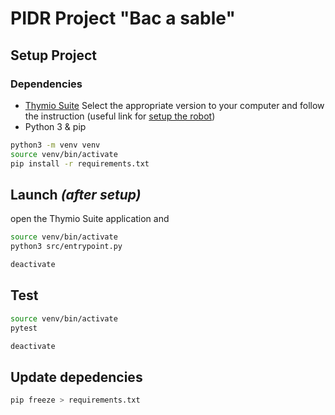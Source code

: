 # PIDR Project "Bac a sable"

## Setup Project 
### Dependencies
- [Thymio Suite](https://www.thymio.org/download-thymio-suite-redirect/)
Select the appropriate version to your computer and follow the instruction (useful link for [setup the robot](https://www.thymio.org/support/configuration-setup/))
- Python 3 & pip

```bash
python3 -m venv venv
source venv/bin/activate
pip install -r requirements.txt
```

## Launch *(after setup)*
open the Thymio Suite application and 
```bash
source venv/bin/activate
python3 src/entrypoint.py

deactivate
```


## Test
```bash
source venv/bin/activate
pytest

deactivate
```

## Update depedencies 
```bash
pip freeze > requirements.txt 
```